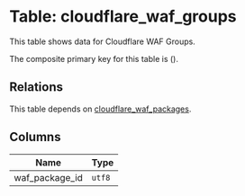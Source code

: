 # Table: cloudflare_waf_groups

This table shows data for Cloudflare WAF Groups.

The composite primary key for this table is ().

## Relations

This table depends on [cloudflare_waf_packages](cloudflare_waf_packages).

## Columns

| Name          | Type          |
| ------------- | ------------- |
|waf_package_id|`utf8`|